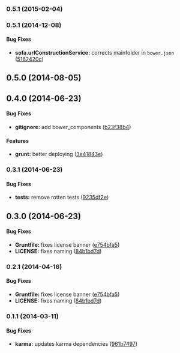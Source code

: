 ### 0.5.1 (2015-02-04)


<a name="0.5.1"></a>
### 0.5.1 (2014-12-08)


#### Bug Fixes

* **sofa.urlConstructionService:** corrects mainfolder in `bower.json` ([5162420c](https://github.com/sofa/sofa-url-construction-service/commit/5162420c4ce496d917f1d44d74b544b4893d4d25))


<a name="0.5.0"></a>
## 0.5.0 (2014-08-05)


<a name="0.4.0"></a>
## 0.4.0 (2014-06-23)


#### Bug Fixes

* **gitignore:** add bower_components ([b23f38b4](https://github.com/sofa/sofa-url-construction-service/commit/b23f38b46095031f0728ca71a6184828a91ef1ab))


#### Features

* **grunt:** better deploying ([3e41843e](https://github.com/sofa/sofa-url-construction-service/commit/3e41843e4028077b5bf671d0cc5790e1ad0b7d6f))


<a name="0.3.1"></a>
### 0.3.1 (2014-06-23)


#### Bug Fixes

* **tests:** remove rotten tests ([9235df2e](https://github.com/sofa/sofa-url-construction-service/commit/9235df2ef456f97099d9150396da7014433719ef))


<a name="0.3.0"></a>
## 0.3.0 (2014-06-23)


#### Bug Fixes

* **Gruntfile:** fixes license banner ([e754bfa5](https://github.com/sofa/sofa-url-construction-service/commit/e754bfa5d2af1c28c358e3c88b9fdcfa4ab7ee90))
* **LICENSE:** fixes naming ([84b1bd7d](https://github.com/sofa/sofa-url-construction-service/commit/84b1bd7dab8ac7964869c597427bcca7194e510f))


<a name="0.2.1"></a>
### 0.2.1 (2014-04-16)


#### Bug Fixes

* **Gruntfile:** fixes license banner ([e754bfa5](https://github.com/sofa/sofa-url-construction-service/commit/e754bfa5d2af1c28c358e3c88b9fdcfa4ab7ee90))
* **LICENSE:** fixes naming ([84b1bd7d](https://github.com/sofa/sofa-url-construction-service/commit/84b1bd7dab8ac7964869c597427bcca7194e510f))


<a name="0.1.1"></a>
### 0.1.1 (2014-03-11)


#### Bug Fixes

* **karma:** updates karma dependencies ([961b7497](https://github.com/sofa/sofa-url-construction-service/commit/961b74974b5842df0ef06bbdc5b4fa1dce783671))

